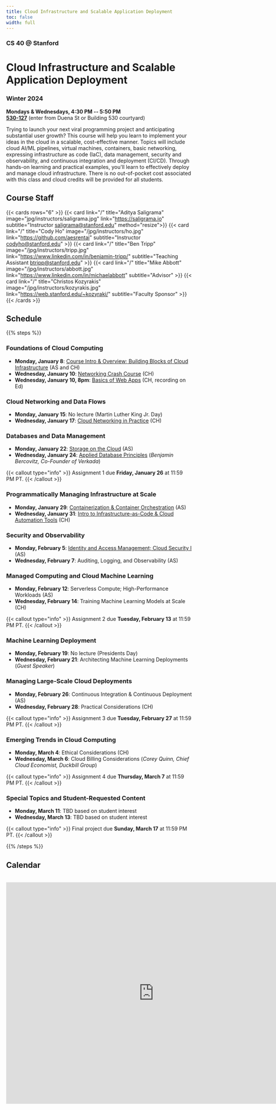 ```yaml
---
title: Cloud Infrastructure and Scalable Application Deployment
toc: false
width: full
---
```


### CS 40 @ Stanford

# Cloud Infrastructure and Scalable Application Deployment

### Winter 2024

**Mondays & Wednesdays, 4:30 PM -- 5:50 PM** \
**[530-127](https://campus-map.stanford.edu/?srch=530-127)** (enter from Duena St or Building 530 courtyard)

Trying to launch your next viral programming project and anticipating substantial user growth? This course will help you learn to implement your ideas in the cloud in a scalable, cost-effective manner. Topics will include cloud AI/ML pipelines, virtual machines, containers, basic networking, expressing infrastructure as code (IaC), data management, security and observability, and continuous integration and deployment (CI/CD). Through hands-on learning and practical examples, you'll learn to effectively deploy and manage cloud infrastructure. There is no out-of-pocket cost associated with this class and cloud credits will be provided for all students.

## Course Staff

{{< cards rows="6" >}}
{{< card link="/" title="Aditya Saligrama" image="jpg/instructors/saligrama.jpg" link="https://saligrama.io" subtitle="Instructor&#10;saligrama@stanford.edu" method="resize">}}
{{< card link="/" title="Cody Ho" image="/jpg/instructors/ho.jpg" link="https://github.com/aesrentai" subtitle="Instructor&#10;codyho@stanford.edu" >}}
{{< card link="/" title="Ben Tripp" image="/jpg/instructors/tripp.jpg" link="https://www.linkedin.com/in/benjamin-tripp/" subtitle="Teaching Assistant&#10;btripp@stanford.edu" >}}
{{< card link="/" title="Mike Abbott" image="/jpg/instructors/abbott.jpg" link="https://www.linkedin.com/in/michaelabbott" subtitle="Advisor" >}}
{{< card link="/" title="Christos Kozyrakis" image="/jpg/instructors/kozyrakis.jpg" link="https://web.stanford.edu/~kozyraki/" subtitle="Faculty Sponsor" >}}
{{< /cards >}}

## Schedule

{{% steps %}}

### Foundations of Cloud Computing

- **Monday, January 8**: [Course Intro & Overview; Building Blocks of Cloud Infrastructure](/lectures/2024-01-08-intro.pdf) (AS and CH)
- **Wednesday, January 10**: [Networking Crash Course](/lectures/2024-01-10-networking-crash-course.pdf) (CH)
- **Wednesday, January 10, 8pm**: [Basics of Web Apps](/lectures/2024-01-10-webapp-basics.pdf) (CH, recording on Ed)

### Cloud Networking and Data Flows

- **Monday, January 15**: No lecture (Martin Luther King Jr. Day)
- **Wednesday, January 17**: [Cloud Networking in Practice](/lectures/2024-01-17-cloud-networking.pdf) (CH)

### Databases and Data Management

- **Monday, January 22**: [Storage on the Cloud](/lectures/2024-01-22-cloud-storage.pdf) (AS)
- **Wednesday, January 24**: [Applied Database Principles](/lectures/2024-01-24-applied-database-principles-guest.pdf) (_Benjamin Bercovitz, Co-Founder of Verkada_)

{{< callout type="info" >}}
Assignment 1 due **Friday, January 26** at 11:59 PM PT.
{{< /callout >}}

### Programmatically Managing Infrastructure at Scale

- **Monday, January 29**: [Containerization & Container Orchestration](/lectures/2024-01-29-containerization-and-container-orchestration.pdf) (AS)
- **Wednesday, January 31**: [Intro to Infrastructure-as-Code & Cloud Automation Tools](/lectures/2024-01-31-intro-to-iac.pdf) (CH)

### Security and Observability

- **Monday, February 5**: [Identity and Access Management; Cloud Security I](/lectures/2024-02-05-iam-cloud-security.pdf) (AS)
- **Wednesday, February 7**: Auditing, Logging, and Observability (AS)

### Managed Computing and Cloud Machine Learning

- **Monday, February 12**: Serverless Compute; High-Performance Workloads (AS)
- **Wednesday, February 14**: Training Machine Learning Models at Scale (CH)

{{< callout type="info" >}}
Assignment 2 due **Tuesday, February 13** at 11:59 PM PT.
{{< /callout >}}

### Machine Learning Deployment

- **Monday, February 19**: No lecture (Presidents Day)
- **Wednesday, February 21**: Architecting Machine Learning Deployments (_Guest Speaker_)

### Managing Large-Scale Cloud Deployments

- **Monday, February 26**: Continuous Integration & Continuous Deployment (AS)
- **Wednesday, February 28**: Practical Considerations (CH)

{{< callout type="info" >}}
Assignment 3 due **Tuesday, February 27** at 11:59 PM PT.
{{< /callout >}}

### Emerging Trends in Cloud Computing

- **Monday, March 4**: Ethical Considerations (CH)
- **Wednesday, March 6**: Cloud Billing Considerations (_Corey Quinn, Chief Cloud Economist, Duckbill Group_)

{{< callout type="info" >}}
Assignment 4 due **Thursday, March 7** at 11:59 PM PT.
{{< /callout >}}

### Special Topics and Student-Requested Content

- **Monday, March 11**: TBD based on student interest
- **Wednesday, March 13**: TBD based on student interest

{{< callout type="info" >}}
Final project due **Sunday, March 17** at 11:59 PM PT.
{{< /callout >}}

{{% /steps %}}

## Calendar

<br>

<iframe src="https://calendar.google.com/calendar/embed?src=c_cb7da9d2c706e56401e8dd35408791296e9f0850df3cd3b882e4ed1c64862180%40group.calendar.google.com&ctz=America%2FLos_Angeles" style="border: 0" width="800" height="600" frameborder="0" scrolling="no"></iframe>

